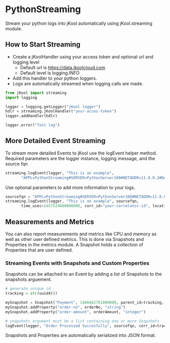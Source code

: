 # PythonStreaming
Stream your python logs into jKool automatically using jKool.streaming module.

## How to Start Streaming
* Create a jKoolHandler using your access token and optional url and logging level
    * Default url is https://data.jkoolcloud.com
    * Default level is logging.INFO
* Add this handler to your python loggers.
* Logs are automatically streamed when logging calls are made.

~~~~python
from jKool import streaming
import logging

logger = logging.getLogger("jKool logger")
hdlr = streaming.jKoolHandler("your-acces-token")
logger.addHandler(hdlr)

logger.error("Test log")
~~~~

## More Detailed Event Streaming
To stream more detailed Events to jKool use the logEvent helper method.
Required parameters are the logger instance, logging message, and the source fqn

~~~~python
streaming.logEvent(logger, "This is an example",
       "APPL=PythonStreaming#SERVER=PythonServer100#NETADDR=11.0.0.2#DATACENTER=DC1#GEOADDR=52.52437,13.41053")
~~~~

Use optional parameters to add more information to your logs.

~~~~python
sourcefqn = "APPL=PythonStreaming#SERVER=PythonServer100#NETADDR=11.0.0.2#DATACENTER=DC1#GEOADDR=52.52437,13.41053"
streaming.logEvent(logger, "This is an example", sourcefqn,
       time_usec=1457524800000000, corr_id="your-correlator-id", location="Atlanta, Ga")
~~~~

## Measurements and Metrics
You can also report measurements and metrics like CPU and memory as well as other user defined metrics.
This is done via Snapshots and Properties in the metrics module. A Snapshot holds a collection of Properties that are user defined.

### Streaming Events with Snapshots and Custom Properties
Snapshots can be attached to an Event by adding a list of Snapshots to the snapshots arguement.

~~~~python
# generate unique id
tracking = str(uuid4())

mySnapshot = Snapshot("Payment", 1466662761000000, parent_id=tracking, category="Order")
mySnapshot.addProperty("order-no", orderNo, "string")
mySnapshot.addProperty("order-amount", orderAmount, "integer")

# snapshots argument must be a list containing one or more Snapshots
logEvent(logger, "Order Processed Succesfully", sourcefqn, corr_id=tracking, snapshots=[mySnapshot])
~~~~

Snapshots and Properties are automatically serialized into JSON format.
